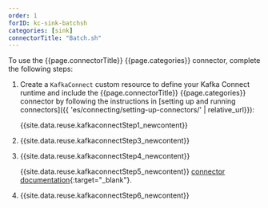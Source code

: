 ```yaml
---
order: 1
forID: kc-sink-batchsh
categories: [sink]
connectorTitle: "Batch.sh"
---
```


To use the {{page.connectorTitle}} {{page.categories}} connector, complete the following steps:

1. Create a `KafkaConnect` custom resource to define your Kafka Connect runtime and include the {{page.connectorTitle}} {{page.categories}} connector by following the instructions in [setting up and running connectors]({{ 'es/connecting/setting-up-connectors/' | relative_url}}):

   {{site.data.reuse.kafkaconnectStep1_newcontent}}

2. {{site.data.reuse.kafkaconnectStep3_newcontent}}  

3. {{site.data.reuse.kafkaconnectStep4_newcontent}}
   
   {{site.data.reuse.kafkaconnectStep5_newcontent}} [connector documentation](https://github.com/streamdal/kafka-sink-connector?tab=readme-ov-file#documentation){:target="_blank"}.   
    
4. {{site.data.reuse.kafkaconnectStep6_newcontent}}

